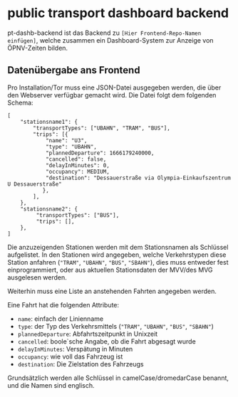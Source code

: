 # public transport dashboard backend
pt-dashb-backend ist das Backend zu `[Hier Frontend-Repo-Namen einfügen]`, welche zusammen ein Dashboard-System zur Anzeige von ÖPNV-Zeiten bilden.

## Datenübergabe ans Frontend
Pro Installation/Tor muss eine JSON-Datei ausgegeben werden, die über den Webserver verfügbar gemacht wird.
Die Datei folgt dem folgenden Schema:
```
[
    "stationsname1": {
        "transportTypes": ["UBAHN", "TRAM", "BUS"],
        "trips": [{
            "name": "U3",
            "type": "UBAHN",
            "plannedDeparture": 1666179240000,
            "cancelled": false,
            "delayInMinutes": 0,
            "occupancy": MEDIUM,
            "destination": "Dessauerstraße via Olympia-Einkaufszentrum U Dessauerstraße"
           },
        ],
    },
    "stationsname2": {
         "transportTypes": ["BUS"],
         "trips": [],
    },
]
```

Die anzuzeigenden Stationen werden mit dem Stationsnamen als Schlüssel aufgelistet.
In den Stationen wird angegeben, welche Verkehrstypen diese Station anfahren (`"TRAM"`, `"UBAHN"`, `"BUS"`, `"SBAHN"`), dies muss entweder fest einprogrammiert, oder aus aktuellen Stationsdaten der MVV/des MVG ausgelesen werden.

Weiterhin muss eine Liste an anstehenden Fahrten angegeben werden.

Eine Fahrt hat die folgenden Attribute:
- `name`: einfach der Linienname
- `type`: der Typ des Verkehrsmittels (`"TRAM"`, `"UBAHN"`, `"BUS"`, `"SBAHN"`)
- `plannedDeparture`: Abfahrtszeitpunkt in Unixzeit
- `cancelled`: boole`sche Angabe, ob die Fahrt abgesagt wurde
- `delayInMinutes`: Verspätung in Minuten
- `occupancy`: wie voll das Fahrzeug ist
- `destination`: Die Zielstation des Fahrzeugs

Grundsätzlich werden alle Schlüssel in camelCase/dromedarCase benannt, und die Namen sind englisch.
